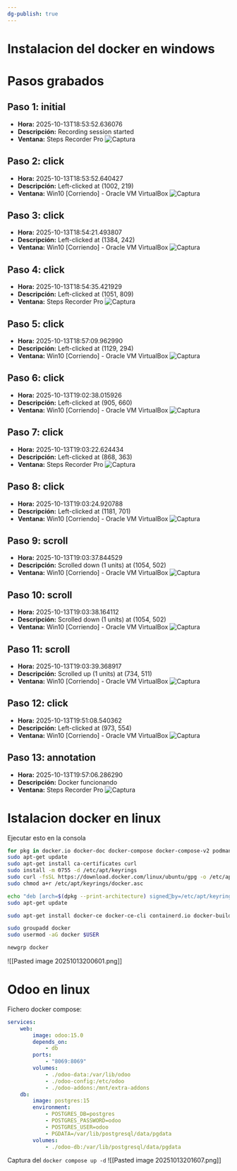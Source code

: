 ```yaml
---
dg-publish: true
---
```


# Instalacion del docker en windows
# Pasos grabados

## Paso 1: initial
- **Hora:** 2025-10-13T18:53:52.636076
- **Descripción:** Recording session started
- **Ventana:** Steps Recorder Pro
![Captura](Capturas/step_000_initial_20251013_185351_987805.png)

## Paso 2: click
- **Hora:** 2025-10-13T18:53:52.640427
- **Descripción:** Left-clicked at (1002, 219)
- **Ventana:** Win10 [Corriendo] - Oracle VM VirtualBox
![Captura](Capturas/step_001_20251013_185352_219384.png)

## Paso 3: click
- **Hora:** 2025-10-13T18:54:21.493807
- **Descripción:** Left-clicked at (1384, 242)
- **Ventana:** Win10 [Corriendo] - Oracle VM VirtualBox
![Captura](Capturas/step_002_20251013_185421_238519.png)

## Paso 4: click
- **Hora:** 2025-10-13T18:54:35.421929
- **Descripción:** Left-clicked at (1051, 809)
- **Ventana:** Steps Recorder Pro
![Captura](Capturas/step_003_20251013_185435_102547.png)

## Paso 5: click
- **Hora:** 2025-10-13T18:57:09.962990
- **Descripción:** Left-clicked at (1129, 294)
- **Ventana:** Win10 [Corriendo] - Oracle VM VirtualBox
![Captura](Capturas/step_004_20251013_185709_697535.png)

## Paso 6: click
- **Hora:** 2025-10-13T19:02:38.015926
- **Descripción:** Left-clicked at (905, 660)
- **Ventana:** Win10 [Corriendo] - Oracle VM VirtualBox
![Captura](Capturas/step_005_20251013_190237_566270.png)

## Paso 7: click
- **Hora:** 2025-10-13T19:03:22.624434
- **Descripción:** Left-clicked at (868, 363)
- **Ventana:** Steps Recorder Pro
![Captura](Capturas/step_006_20251013_190322_312825.png)

## Paso 8: click
- **Hora:** 2025-10-13T19:03:24.920788
- **Descripción:** Left-clicked at (1181, 701)
- **Ventana:** Win10 [Corriendo] - Oracle VM VirtualBox
![Captura](Capturas/step_007_20251013_190324_625845.png)

## Paso 9: scroll
- **Hora:** 2025-10-13T19:03:37.844529
- **Descripción:** Scrolled down (1 units) at (1054, 502)
- **Ventana:** Win10 [Corriendo] - Oracle VM VirtualBox
![Captura](Capturas/step_008_20251013_190337_413565.png)

## Paso 10: scroll
- **Hora:** 2025-10-13T19:03:38.164112
- **Descripción:** Scrolled down (1 units) at (1054, 502)
- **Ventana:** Win10 [Corriendo] - Oracle VM VirtualBox
![Captura](Capturas/step_009_20251013_190337_862672.png)

## Paso 11: scroll
- **Hora:** 2025-10-13T19:03:39.368917
- **Descripción:** Scrolled up (1 units) at (734, 511)
- **Ventana:** Win10 [Corriendo] - Oracle VM VirtualBox
![Captura](Capturas/step_010_20251013_190339_066686.png)

## Paso 12: click
- **Hora:** 2025-10-13T19:51:08.540362
- **Descripción:** Left-clicked at (973, 554)
- **Ventana:** Win10 [Corriendo] - Oracle VM VirtualBox
![Captura](Capturas/step_011_20251013_195108_418517.png)

## Paso 13: annotation
- **Hora:** 2025-10-13T19:57:06.286290
- **Descripción:** Docker funcionando
- **Ventana:** Steps Recorder Pro
![Captura](Capturas/step_012_20251013_195706_305779.png)

# Istalacion docker en linux

Ejecutar esto en la consola

```bash
for pkg in docker.io docker-doc docker-compose docker-compose-v2 podmandocker containerd runc; do sudo apt-get remove $pkg; done
sudo apt-get update
sudo apt-get install ca-certificates curl
sudo install -m 0755 -d /etc/apt/keyrings
sudo curl -fsSL https://download.docker.com/linux/ubuntu/gpg -o /etc/apt/keyrings/docker.asc
sudo chmod a+r /etc/apt/keyrings/docker.asc

echo "deb [arch=$(dpkg --print-architecture) signedby=/etc/apt/keyrings/docker.asc] https://download.docker.com/linux/ubuntu $(. /etc/os-release && echo "${UBUNTU_CODENAME:-$VERSION_CODENAME}") stable" | sudo tee /etc/apt/sources.list.d/docker.list > /dev/null
sudo apt-get update

sudo apt-get install docker-ce docker-ce-cli containerd.io docker-buildx-plugin docker-compose-plugin

sudo groupadd docker
sudo usermod -aG docker $USER

newgrp docker
```
![[Pasted image 20251013200601.png]]


# Odoo en linux

Fichero docker compose:
```yml
services:
	web:
		image: odoo:15.0
		depends_on:
			- db
		ports:
			- "8069:8069"
		volumes:
			- ./odoo-data:/var/lib/odoo
			- ./odoo-config:/etc/odoo
			- ./odoo-addons:/mnt/extra-addons
	db:
		image: postgres:15
		environment:
			- POSTGRES_DB=postgres
			- POSTGRES_PASSWORD=odoo
			- POSTGRES_USER=odoo
			- PGDATA=/var/lib/postgresql/data/pgdata
		volumes:
			- ./odoo-db:/var/lib/postgresql/data/pgdata
```

Captura del `docker compose up -d`
![[Pasted image 20251013201607.png]]


